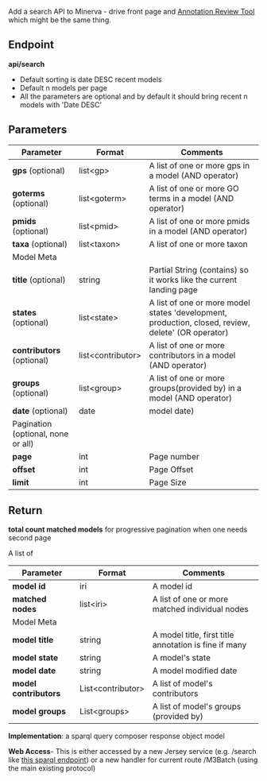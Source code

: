 Add a search API to Minerva - drive front page and [Annotation Review Tool](http://noctua-dev.berkeleybop.org/workbench/noctua-art-plus/)  which might be the same thing.  

## Endpoint

**api/search**

- Default sorting is date DESC recent models
- Default n models per page
- All the parameters are optional and by default it should bring recent n models with 'Date DESC'

## Parameters

| Parameter                          | Format             | Comments                                                                                           |
| ---------------------------------- | ------------------ | -------------------------------------------------------------------------------------------------- |
| **gps** (optional)                 | list\<gp>          | A list of one or more gps in a model (AND operator)                                                |
| **goterms**  (optional)            | list\<goterm>      | A list of one or more GO terms in a model (AND operator)                                           |
| **pmids** (optional)               | list\<pmid>        | A list of one or more pmids in a model (AND operator)                                              |
| **taxa** (optional)                | list\<taxon>       | A list of one or more taxon                                                                        |
| Model Meta                         |
| **title** (optional)               | string             | Partial String (contains) so it works like the current landing page                                |
| **states** (optional)              | list\<state>       | A list of one or more model states 'development, production, closed, review, delete' (OR operator) |
| **contributors** (optional)        | list\<contributor> | A list of one or more contributors in a model (AND operator)                                       |
| **groups** (optional)              | list\<group>       | A list of one or more groups(provided by) in a model (AND operator)                                |
| **date** (optional)                | date               | model date)                                                                                        |
| Pagination (optional, none or all) |
| **page**                           | int                | Page number                                                                                        |
| **offset**                         | int                | Page Offset                                                                                        |
| **limit**                          | int                | Page Size                                                                                          |


## Return

**total count matched models** for progressive pagination when one needs second page 

A list of

| Parameter              | Format             | Comments                                              |
| ---------------------- | ------------------ | ----------------------------------------------------- |
| **model id**           | iri                | A model id                                            |
| **matched nodes**      | list\<iri>         | A list of one or more matched individual nodes        |
| Model Meta             |
| **model title**        | string             | A model title, first title annotation is fine if many |
| **model state**        | string             | A model's state                                       |
| **model date**         | string             | A model modified date                                 |
| **model contributors** | List\<contributor> | A list of model's contributors                        |
| **model groups**       | List\<groups>      | A list of model's groups (provided by)                |


**Implementation**: 
a sparql query composer
response object model

**Web Access**- This is either accessed by a new Jersey service (e.g. /search like [this sparql endpoint](https://github.com/geneontology/minerva/blob/master/minerva-server/src/main/java/org/geneontology/minerva/server/handler/SPARQLHandler.java)) or a new  handler for current route /M3Batch (using the main existing protocol)